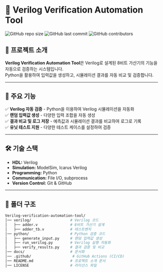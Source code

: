 # 📌 Verilog Verification Automation Tool

![GitHub repo size](https://img.shields.io/github/repo-size/goeun-oh/Verilog-verification-automation-tool)
![GitHub last commit](https://img.shields.io/github/last-commit/goeun-oh/Verilog-verification-automation-tool)
![GitHub contributors](https://img.shields.io/github/contributors/goeun-oh/Verilog-verification-automation-tool)

## 📖 프로젝트 소개
**Verilog Verification Automation Tool**은 Verilog로 설계된 8비트 가산기의 기능을 자동으로 검증하는 시스템입니다.  
Python을 활용하여 입력값을 생성하고, 시뮬레이션 결과를 자동 비교 및 검증합니다.

---

## 🔧 주요 기능
✅ **Verilog 자동 검증** - Python을 이용하여 Verilog 시뮬레이션을 자동화  
✅ **랜덤 입력값 생성** - 다양한 입력 조합을 자동 생성  
✅ **결과 비교 및 로그 저장** - 예측값과 시뮬레이션 결과를 비교하여 로그로 기록  
✅ **유닛 테스트 지원** - 다양한 테스트 케이스를 설정하여 검증  

---

## 🛠️ 기술 스택
- **HDL:** Verilog
- **Simulation:** ModelSim, Icarus Verilog
- **Programming:** Python
- **Communication:** File I/O, subprocess
- **Version Control:** Git & GitHub

---

## 📂 폴더 구조
```bash
Verilog-verification-automation-tool/
│── verilog/                  # Verilog 코드
│   ├── adder.v               # 8비트 가산기 설계
│   ├── adder_tb.v            # 테스트벤치
│── python/                   # Python 검증 코드
│   ├── generate_input.py     # 랜덤 입력값 생성
│   ├── run_verilog.py        # Verilog 실행 자동화
│   ├── verify_results.py     # 결과 검증 및 비교
│── docs/                     # 문서화
│── .github/                   # GitHub Actions (CI/CD)
│── README.md                 # 프로젝트 소개 문서
│── LICENSE                   # 라이선스 파일
